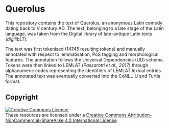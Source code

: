 # Querolus

This repository contains the text of Querolus, an anonymous Latin comedy dating back to V century AD.
The text, belonging to a late stage of the Latin language, was taken from the Digital library of late-antique Latin texts (*digilibLT*). 

The text was first tokenised (14745 resulting tokens) and manually annotated with respect to lemmatisation, PoS tagging and morphological features. 
The annotation follows the Universal Dependencies (UD) schema.
Tokens were then linked to LEMLAT (*Passarotti et al., 2017*) through alphanumeric codes representing the identifiers of LEMLAT lexical entries.
The annotated text was eventually converted into the CoNLL-U and Turtle format.

## Copyright
<a rel="license" href="http://creativecommons.org/licenses/by-nc-sa/4.0/"><img alt="Creative Commons Licence" style="border-width:0" src="https://i.creativecommons.org/l/by-nc-sa/4.0/88x31.png" /></a><br />These resources are licensed under a <a rel="license" href="http://creativecommons.org/licenses/by-nc-sa/4.0/">Creative Commons Attribution-NonCommercial-ShareAlike 4.0 International License</a>.
